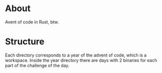 # About
Avent of code in Rust, btw.

# Structure
Each directory corresponds to a year of the advent of code, which is a workspace. Inside the year directory there are days with 2 binaries for each part of the challenge of the day.

